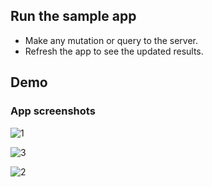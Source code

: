 ## Run the sample app

- Make any mutation or query to the server.
- Refresh the app to see the updated results.


## Demo

### App screenshots

![1](https://user-images.githubusercontent.com/33238323/63285214-e60c5780-c2d2-11e9-8111-761bb9265d70.png)

![3](https://user-images.githubusercontent.com/33238323/63285291-050ae980-c2d3-11e9-8ec8-3b16c6554299.png)

![2](https://user-images.githubusercontent.com/33238323/63285249-f6243700-c2d2-11e9-89fc-0f820a5389b6.png)
